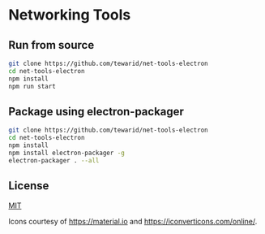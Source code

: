# Networking Tools

## Run from source

```bash
git clone https://github.com/tewarid/net-tools-electron
cd net-tools-electron
npm install
npm run start
```

## Package using electron-packager

```bash
git clone https://github.com/tewarid/net-tools-electron
cd net-tools-electron
npm install
npm install electron-packager -g
electron-packager . --all
```

## License

[MIT](LICENSE.md)

Icons courtesy of https://material.io and https://iconverticons.com/online/.
